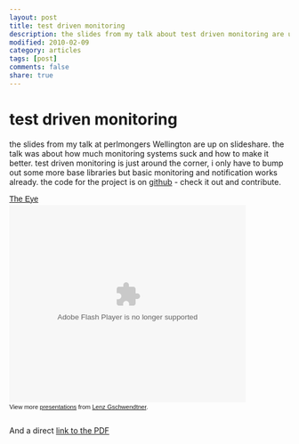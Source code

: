 ```yaml
---
layout: post
title: test driven monitoring
description: the slides from my talk about test driven monitoring are up
modified: 2010-02-09
category: articles
tags: [post]
comments: false
share: true
---
```


test driven monitoring
======================

the slides from my talk at perlmongers Wellington are up on slideshare.
the talk was about how much monitoring systems suck and how to make it
better. test driven monitoring is just around the corner, i only have to
bump out some more base libraries but basic monitoring and notification
works already. the code for the project is on [github][1] - check it out
and contribute.

<div style="width:425px;text-align:left" id="__ss_3099520"><a
style="font:14px Helvetica,Arial,Sans-serif;display:block;margin:12px 0
3px 0;text-decoration:underline;"
href="http://www.slideshare.net/norbu09/the-eye" title="The Eye">The
Eye</a><object style="margin:0px" width="425" height="355"><param
name="movie"
value="http://static.slidesharecdn.com/swf/ssplayer2.swf?doc=theeye-100207155345-phpapp01&stripped_title=the-eye"
/><param name="allowFullScreen" value="true"/><param
name="allowScriptAccess" value="always"/><embed
src="http://static.slidesharecdn.com/swf/ssplayer2.swf?doc=theeye-100207155345-phpapp01&stripped_title=the-eye"
type="application/x-shockwave-flash" allowscriptaccess="always"
allowfullscreen="true" width="425" height="355"></embed></object><div
style="font-size:11px;font-family:tahoma,arial;height:26px;padding-top:2px;">View
more <a style="text-decoration:underline;"
href="http://www.slideshare.net/">presentations</a> from <a
style="text-decoration:underline;"
href="http://www.slideshare.net/norbu09">Lenz
Gschwendtner</a>.</div></div>

And a direct <a href="/images/TheEye.pdf">link to the PDF</a>

[1]: http://github.com/norbu09/TheEye



